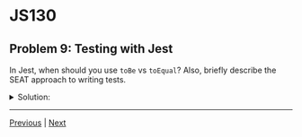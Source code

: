 # JS130
## Problem 9: Testing with Jest

In Jest, when should you use `toBe` vs `toEqual`? Also, briefly describe the SEAT approach to writing tests.

<details>
<summary>Solution:</summary>

- `toBe` uses strict equality (===); good for primitives and reference identity.

- `toEqual` checks deep structural equivalence; good for objects/arrays with equal content.

- SEAT: Setup (arrange data/system under test), Exercise (invoke behavior), Assert (verify outcomes with expect), Teardown (clean up if needed).

</details>

---

[Previous](08.md) | [Next](10.md)